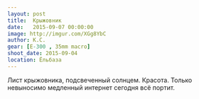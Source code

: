 ```yaml
---
layout: post
title:  Крыжовник
date:   2015-09-07 00:00:00
image: http://imgur.com/XGg8YbC
author: К.С.
gear: [E-300 , 35mm macro]
shoot_date: 2015-09-04
location: Ёльбаза
---
```


Лист крыжовника, подсвеченный солнцем. Красота. Только невыносимо медленный 
интернет сегодня всё портит.
